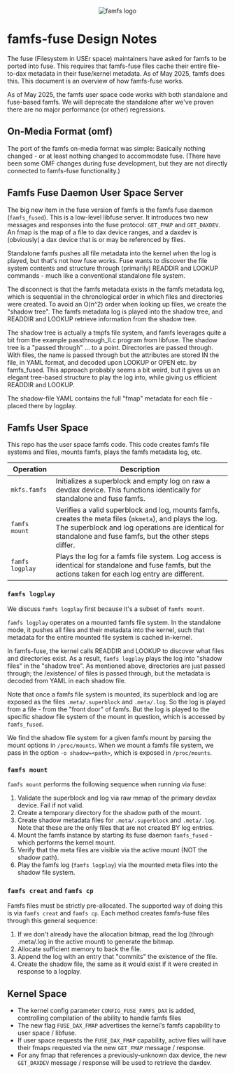 <p align="center">
  <img src="famfs-logo.svg" alt="famfs logo">
</p>

# famfs-fuse Design Notes

The fuse (Filesystem in USEr space) maintainers have asked for famfs to be ported into fuse.
This requires that famfs-fuse files cache their entire file-to-dax metadata in their fuse/kernel
metadata. As of May 2025, famfs does this. This document is an overview of how famfs-fuse works.

As of May 2025, the famfs user space code works with both standalone and fuse-based famfs.
We will deprecate the standalone after we've proven there are no major performance (or other)
regressions.

## On-Media Format (omf)

The port of the famfs on-media format was simple: Basically nothing changed - or at least nothing
changed to accommodate fuse. (There have been some OMF changes during fuse development, but they are
not directly connected to famfs-fuse functionality.)

## Famfs Fuse Daemon User Space Server

The big new item in the fuse version of famfs is the famfs fuse daemon (```famfs_fused```). This is
a low-level libfuse server. It introduces two new messages and responses into the fuse protocol:
```GET_FMAP``` and ```GET_DAXDEV```. An fmap is the map of a file to dax device ranges, and a daxdev is (obviously(
a dax device that is or may be referenced by files.

Standalone famfs pushes all file metadata into the kernel when the log is played, but that's not how
fuse works. Fuse wants to discover the file system contents and structure through (primarily)
READDIR and LOOKUP commands - much like a conventional standalone file system.

The disconnect is that the famfs metadata exists in the famfs metadata log, which is sequential in
the chronological order in which files and directories were created.
To avoid an O(n^2) order when looking up files, we create the "shadow tree".
The famfs metadata log is played into the shadow tree, and READDIR and LOOKUP retrieve information
from the shadow tree.

The shadow tree is actually a tmpfs file system, and famfs leverages quite a bit from the example
passthrough_ll.c program from libfuse. The shadow tree is a "passed through" ... to a point. Directories
are passed through. With files, the name is passed through but the attributes are stored IN the file,
in YAML format, and decoded upon LOOKUP or OPEN etc. by famfs_fused. This approach probably seems a bit weird,
but it gives us an elegant tree-based structure to play the log into, while giving us efficient
READDIR and LOOKUP.

The shadow-file YAML contains the full "fmap" metadata for each file - placed there by logplay.

## Famfs User Space
This repo has the user space famfs code. This code creates famfs file systems and files, mounts famfs, plays the famfs metadata
log, etc. 

| **Operation** | **Description** |
|-----------|-------------|
| ```mkfs.famfs```| Initializes a superblock and empty log on raw a devdax device. This functions identically for standalone and fuse famfs. |
| ```famfs mount``` | Verifies a valid superblock and log, mounts famfs, creates the meta files (```mkmeta```), and plays the log. The superblock and log operations are identical for standalone and fuse famfs, but the other steps differ. |
| ```famfs logplay``` | Plays the log for a famfs file system. Log access is identical for standalone and fuse famfs, but the actions taken for each log entry are different.|

### ```famfs logplay```
We discuss ```famfs logplay``` first because it's a subset of ```famfs mount```.

```famfs logplay``` operates on a mounted famfs file system. In the standalone mode,
it pushes all files and their metadata into the kernel, such that metadata for the entire
mounted file system is cached in-kernel.

In famfs-fuse, the kernel calls READDIR and LOOKUP to discover what files and directories exist. As a result,
```famfs logplay``` plays the log into "shadow files" in the "shadow tree". As mentioned
above, directories are just passed through; the /existence/ of files is passed through, but the
metadata is decoded from YAML in each shadow file.

Note that once a famfs file system is mounted, its superblock and log are exposed as the files
```.meta/.superblock``` and ```.meta/.log```. So the log is played from a file - from the "front door"
of famfs. But the log is played to the specific shadow file system of the mount in question, which
is accessed by ```famfs_fused```.

We find the shadow file system for a given famfs mount by parsing the mount options in ```/proc/mounts```.
When we mount a famfs file system, we pass in the option ```-o shadow=<path>```, which is exposed in
```/proc/mounts```.

### ```famfs mount```

```famfs mount``` performs the following sequence when running via fuse:

1. Validate the superblock and log via raw mmap of the primary devdax device. Fail if not valid.
2. Create a temporary directory for the shadow path of the mount.
3. Create shadow metadata files for ```.meta/.superblock``` and ```.meta/.log```. Note that these are the only files that are not created BY log entries.
4. Mount the famfs instance by starting its fuse daemon ```famfs_fused``` - which performs the kernel mount.
5. Verify that the meta files are visible via the active mount (NOT the shadow path).
6. Play the famfs log (```famfs logplay```) via the mounted meta files into the shadow file system.

### ```famfs creat``` and ```famfs cp```

Famfs files must be strictly pre-allocated. The supported way of doing this is via ```famfs creat```
and ```famfs cp```.  Each method creates famfs-fuse files through this general sequence:

1. If we don't already have the allocation bitmap, read the log (through .meta/.log in the active mount) to generate the bitmap.
2. Allocate sufficient memory to back the file.
3. Append the log with an entry that "commits" the existence of the file.
4. Create the shadow file, the same as it would exist if it were created in response to a logplay.

## Kernel Space

- The kernel config parameter ```CONFIG_FUSE_FAMFS_DAX``` is added, controlling compilation of the ability to handle famfs files
- The new flag ```FUSE_DAX_FMAP``` advertises the kernel's famfs capability to user space / libfuse.
- If user space requests the ```FUSE_DAX_FMAP``` capability, active files will have their fmaps requested via the new ```GET_FMAP``` message / response.
- For any fmap that references a previously-unknown dax device, the new ```GET_DAXDEV``` message / response will be used to retrieve the daxdev.
